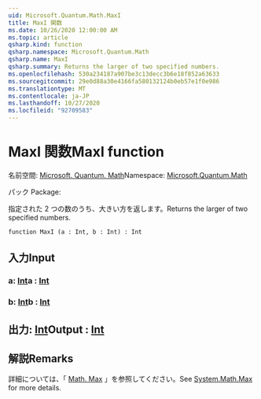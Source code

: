 ```yaml
---
uid: Microsoft.Quantum.Math.MaxI
title: MaxI 関数
ms.date: 10/26/2020 12:00:00 AM
ms.topic: article
qsharp.kind: function
qsharp.namespace: Microsoft.Quantum.Math
qsharp.name: MaxI
qsharp.summary: Returns the larger of two specified numbers.
ms.openlocfilehash: 530a234187a907be3c13decc3b6e18f852a63633
ms.sourcegitcommit: 29e0d88a30e4166fa580132124b0eb57e1f0e986
ms.translationtype: MT
ms.contentlocale: ja-JP
ms.lasthandoff: 10/27/2020
ms.locfileid: "92709583"
---
```

# <a name="maxi-function"></a><span data-ttu-id="e5f53-102">MaxI 関数</span><span class="sxs-lookup"><span data-stu-id="e5f53-102">MaxI function</span></span>

<span data-ttu-id="e5f53-103">名前空間: [Microsoft. Quantum. Math](xref:Microsoft.Quantum.Math)</span><span class="sxs-lookup"><span data-stu-id="e5f53-103">Namespace: [Microsoft.Quantum.Math](xref:Microsoft.Quantum.Math)</span></span>

<span data-ttu-id="e5f53-104">パック [](https://nuget.org/packages/)</span><span class="sxs-lookup"><span data-stu-id="e5f53-104">Package: [](https://nuget.org/packages/)</span></span>


<span data-ttu-id="e5f53-105">指定された 2 つの数のうち、大きい方を返します。</span><span class="sxs-lookup"><span data-stu-id="e5f53-105">Returns the larger of two specified numbers.</span></span>

```qsharp
function MaxI (a : Int, b : Int) : Int
```


## <a name="input"></a><span data-ttu-id="e5f53-106">入力</span><span class="sxs-lookup"><span data-stu-id="e5f53-106">Input</span></span>

### <a name="a--int"></a><span data-ttu-id="e5f53-107">a: [Int](xref:microsoft.quantum.lang-ref.int)</span><span class="sxs-lookup"><span data-stu-id="e5f53-107">a : [Int](xref:microsoft.quantum.lang-ref.int)</span></span>




### <a name="b--int"></a><span data-ttu-id="e5f53-108">b: [Int](xref:microsoft.quantum.lang-ref.int)</span><span class="sxs-lookup"><span data-stu-id="e5f53-108">b : [Int](xref:microsoft.quantum.lang-ref.int)</span></span>





## <a name="output--int"></a><span data-ttu-id="e5f53-109">出力: [Int](xref:microsoft.quantum.lang-ref.int)</span><span class="sxs-lookup"><span data-stu-id="e5f53-109">Output : [Int](xref:microsoft.quantum.lang-ref.int)</span></span>



## <a name="remarks"></a><span data-ttu-id="e5f53-110">解説</span><span class="sxs-lookup"><span data-stu-id="e5f53-110">Remarks</span></span>

<span data-ttu-id="e5f53-111">詳細については、「 [Math. Max](https://docs.microsoft.com/dotnet/api/system.math.max) 」を参照してください。</span><span class="sxs-lookup"><span data-stu-id="e5f53-111">See [System.Math.Max](https://docs.microsoft.com/dotnet/api/system.math.max) for more details.</span></span>